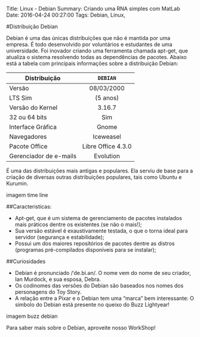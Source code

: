 Title: Linux - Debian
Summary: Criando uma RNA simples com MatLab
Date: 2016-04-24 00:27:00
Tags: Debian, Linux,

#Distribuição Debian

Debian é uma das únicas distribuições que não é mantida por uma empresa. É todo desenvolvido por voluntários e estudantes de uma universidade. Foi inovador criando uma ferramenta chamada apt-get, que atualiza o sistema resolvendo todas as dependências de pacotes. 
Abaixo está a tabela com principais informações sobre a distribuição Debian:

Distribuição | `DEBIAN`
| ------------- |:-------------:|
Versão | 08/03/2000
LTS Sim | (5 anos)
Versão do Kernel | 3.16.7
32 ou 64 bits | Sim
Interface Gráfica | Gnome
Navegadores | Iceweasel
Pacote Office | Libre Office 4.3.0
Gerenciador de e-mails | Evolution

É uma das distribuições mais antigas e populares. Ela serviu de base para a criação de diversas outras distribuições populares, tais como Ubuntu e Kurumin.

imagem time line

##Caracteristicas:

 - Apt-get, que é um sistema de gerenciamento de pacotes instalados mais práticos dentre os existentes (se não o mais!);
 - Sua versão estável é exaustivamente testada, o que o torna ideal para servidor (segurança e estabilidade);
 - Possui um dos maiores repositórios de pacotes dentre as distros (programas pré-compilados disponíveis para se instalar);
 
##Curiosidades

 - Debian é pronunciado /ˈde.bi.ən/. O nome vem do nome de seu criador, Ian Murdock, e sua esposa, Debra.
 - Os codinomes das versões do Debian são baseados nos nomes dos personagens do Toy Story.
 - A relação entre a Pixar e o Debian tem uma “marca” bem interessante: O simbolo do Debian está presente no queixo do Buzz Lightyear!
 
imagem buzz debian

Para saber mais sobre o Debian, aproveite nosso WorkShop!

